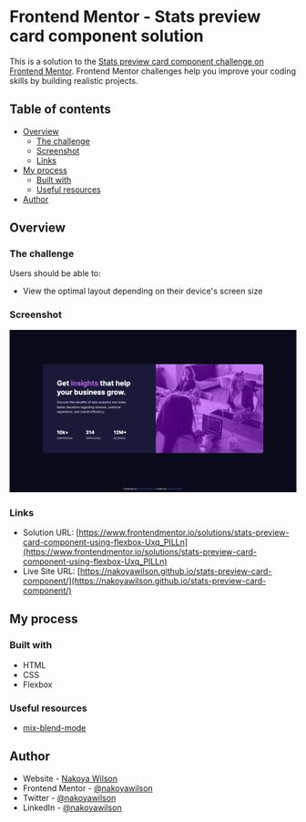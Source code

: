 # Frontend Mentor - Stats preview card component solution

This is a solution to the [Stats preview card component challenge on Frontend Mentor](https://www.frontendmentor.io/challenges/stats-preview-card-component-8JqbgoU62). Frontend Mentor challenges help you improve your coding skills by building realistic projects.

## Table of contents

- [Overview](#overview)
  - [The challenge](#the-challenge)
  - [Screenshot](#screenshot)
  - [Links](#links)
- [My process](#my-process)
  - [Built with](#built-with)
  - [Useful resources](#useful-resources)
- [Author](#author)

## Overview

### The challenge

Users should be able to:

- View the optimal layout depending on their device's screen size

### Screenshot

![](./images/screenshot.png)

### Links

- Solution URL: [https://www.frontendmentor.io/solutions/stats-preview-card-component-using-flexbox-Uxq_PILLn](https://www.frontendmentor.io/solutions/stats-preview-card-component-using-flexbox-Uxq_PILLn)
- Live Site URL: [https://nakoyawilson.github.io/stats-preview-card-component/](https://nakoyawilson.github.io/stats-preview-card-component/)

## My process

### Built with

- HTML
- CSS
- Flexbox

### Useful resources

- [mix-blend-mode](https://developer.mozilla.org/en-US/docs/Web/CSS/mix-blend-mode)

## Author

- Website - [Nakoya Wilson](https://nakoyawilson.netlify.app/)
- Frontend Mentor - [@nakoyawilson](https://www.frontendmentor.io/profile/nakoyawilson)
- Twitter - [@nakoyawilson](https://twitter.com/nakoyawilson)
- LinkedIn - [@nakoyawilson](https://www.linkedin.com/in/nakoyawilson/)
